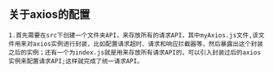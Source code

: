 ## 关于axios的配置
    1.首先需要在src下创建一个文件夹API，来存放所有的请求API，其中myAxios.js文件,该文件用来对axios实例进行封装，比如配置请求超时、请求和响应拦截器等，然后暴露出这个封装之后的实例；还有一个为index.js就是用来存放所有请求API的，可以引入封装过后的axios实例来配置请求API;这样就完成了统一请求API。

    